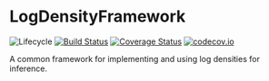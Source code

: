 # LogDensityFramework

![Lifecycle](https://img.shields.io/badge/lifecycle-experimental-orange.svg)
[![Build Status](https://travis-ci.org/tpapp/LogDensityFramework.jl.svg?branch=master)](https://travis-ci.org/tpapp/LogDensityFramework.jl)
[![Coverage Status](https://coveralls.io/repos/tpapp/LogDensityFramework.jl/badge.svg?branch=master&service=github)](https://coveralls.io/github/tpapp/LogDensityFramework.jl?branch=master)
[![codecov.io](http://codecov.io/github/tpapp/LogDensityFramework.jl/coverage.svg?branch=master)](http://codecov.io/github/tpapp/LogDensityFramework.jl?branch=master)

A common framework for implementing and using log densities for inference.
